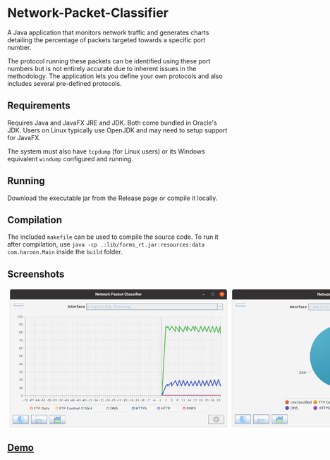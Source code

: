 # Network-Packet-Classifier
A Java application that monitors network traffic and generates charts detailing the percentage of packets targeted towards a specific port number.

The protocol running these packets can be identified using these port numbers but is not entirely accurate due to inherent issues in the methodology.
The application lets you define your own protocols and also includes several pre-defined protocols.

## Requirements
Requires Java and JavaFX JRE and JDK. Both come bundled in Oracle's JDK. Users on Linux typically use OpenJDK and may need to setup support for JavaFX.

The system must also have `tcpdump` (for Linux users) or its Windows equivalent `windump` configured and running.

## Running
Download the executable jar from the Release page or compile it locally.

## Compilation
The included `makefile` can be used to compile the source code. To run it after compilation, use `java -cp .:lib/forms_rt.jar:resources:data com.haroon.Main` inside the `build` folder.
    
## Screenshots
<div style="display: flex;">
	<img src="https://github.com/Haroon96/Network-Packet-Classifier/raw/gh-pages/img/1.png">
	<img src="https://github.com/Haroon96/Network-Packet-Classifier/raw/gh-pages/img/2.png">
	<img src="https://github.com/Haroon96/Network-Packet-Classifier/raw/gh-pages/img/3.png">
</div>
    
## [Demo](https://www.youtube.com/watch?v=ubxa0Ua8x1M)
